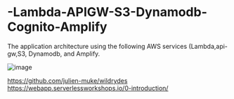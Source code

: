 # -Lambda-APIGW-S3-Dynamodb-Cognito-Amplify
The application architecture using the  following AWS  services (Lambda,api-gw,S3, Dynamodb, and Amplify. 

![image](https://github.com/aa-cloudengineer/-Lambda-APIGW-S3-Dynamodb-Cognito-Amplify/assets/144057103/c8b32926-7b31-41b7-bd1c-b9fd7bc73001)

https://github.com/julien-muke/wildrydes
https://webapp.serverlessworkshops.io/0-introduction/

